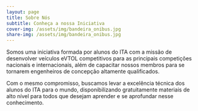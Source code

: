 ```yaml
---
layout: page
title: Sobre Nós
subtitle: Conheça a nossa Iniciativa
cover-img: /assets/img/bandeira_onibus.jpg
share-img: /assets/img/bandeira_onibus.jpg
---
```


Somos uma iniciativa formada por alunos do ITA com a missão de desenvolver veículos eVTOL competitivos para as principais competições nacionais e internacionais, além de capacitar nossos membros para se tornarem engenheiros de concepção altamente qualificados.  
  
Com o mesmo compromisso, buscamos levar a excelência técnica dos alunos do ITA para o mundo, disponibilizando gratuitamente materiais de alto nível para todos que desejam aprender e se aprofundar nesse conhecimento.
